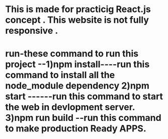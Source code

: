 <h1>This is made for practicig React.js  concept . This website is not fully responsive . <h1/>

run-these command to run this project 
--1)npm install----run this command to install all the node_module dependency 
2)npm start ------run this command to start the web in devlopment server.
3)npm run build --run this command to make production Ready APPS.
